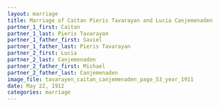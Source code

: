 ```yaml
---
layout: marriage
title: Marriage of Caitan Pieris Tavarayan and Lucia Canjemenaden
partner_1_first: Caitan
partner_1_last: Pieris Tavarayan
partner_1_father_first: Saviel
partner_1_father_last: Pieris Tavarayan
partner_2_first: Lucia
partner_2_last: Canjemenaden
partner_2_father_first: Michael
partner_2_father_last: Canjemenaden
image_file: tavarayen_caitan_canjemenaden_page_53_year_1911
date: May 22, 1912
categories: marriage
---
```



